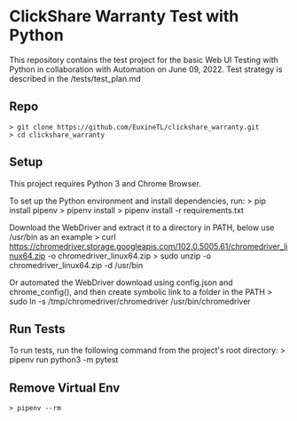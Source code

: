 # ClickShare Warranty Test with Python
This repository contains the test project for the basic Web UI Testing with Python in collaboration with Automation on June 09, 2022.
Test strategy is described in the /tests/test_plan.md

## Repo
    > git clone https://github.com/EuxineTL/clickshare_warranty.git
    > cd clickshare_warranty

## Setup
This project requires Python 3 and Chrome Browser.

To set up the Python environment and install dependencies, run:
    > pip install pipenv
    > pipenv install
    > pipenv install -r requirements.txt

Download the WebDriver and extract it to a directory in PATH, below use /usr/bin as an example
    > curl https://chromedriver.storage.googleapis.com/102.0.5005.61/chromedriver_linux64.zip -o chromedriver_linux64.zip
    > sudo unzip -o chromedriver_linux64.zip -d /usr/bin

Or automated the WebDriver download using config.json and chrome_config(), and then create symbolic link to a folder in the PATH
    > sudo ln -s /tmp/chromedriver/chromedriver /usr/bin/chromedriver

## Run Tests
To run tests, run the following command from the project's root directory:
    > pipenv run python3 -m pytest

## Remove Virtual Env
    > pipenv --rm
